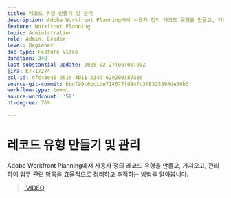```yaml
---
title: 레코드 유형 만들기 및 관리
description: Adobe Workfront Planning에서 사용자 정의 레코드 유형을 만들고, 가져오고, 관리하여 업무 관련 항목을 효율적으로 정리하고 추적하는 방법을 알아봅니다.
feature: Workfront Planning
topic: Administration
role: Admin, Leader
level: Beginner
doc-type: Feature Video
duration: 348
last-substantial-update: 2025-02-27T00:00:00Z
jira: KT-17274
exl-id: dfc43e45-951e-4b11-b34d-62e200187a0c
source-git-commit: bbdf99c6bc1be714077fd94fc3f8325394de36b3
workflow-type: tm+mt
source-wordcount: '52'
ht-degree: 76%

---
```


# 레코드 유형 만들기 및 관리

Adobe Workfront Planning에서 사용자 정의 레코드 유형을 만들고, 가져오고, 관리하여 업무 관련 항목을 효율적으로 정리하고 추적하는 방법을 알아봅니다.

>[!VIDEO](https://video.tv.adobe.com/v/3448091/?learn=on&enablevpops=1&captions=kor)
